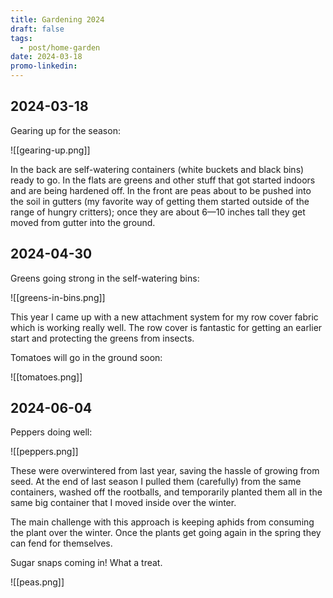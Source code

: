 ```yaml
---
title: Gardening 2024
draft: false
tags:
  - post/home-garden
date: 2024-03-18
promo-linkedin:
---
```

## 2024-03-18

Gearing up for the season:

![[gearing-up.png]]

In the back are self-watering containers (white buckets and black bins) ready to go. In the flats are greens and other stuff that got started indoors and are being hardened off. In the front are peas about to be pushed into the soil in gutters (my favorite way of getting them started outside of the range of hungry critters); once they are about 6—10 inches tall they get moved from gutter into the ground.

## 2024-04-30

Greens going strong in the self-watering bins:

![[greens-in-bins.png]]

This year I came up with a new attachment system for my row cover fabric which is working really well. The row cover is fantastic for getting an earlier start and protecting the greens from insects.

Tomatoes will go in the ground soon:

![[tomatoes.png]]

## 2024-06-04

Peppers doing well:

![[peppers.png]]

These were overwintered from last year, saving the hassle of growing from seed. At the end of last season I pulled them (carefully) from the same containers, washed off the rootballs, and temporarily planted them all in the same big container that I moved inside over the winter.

The main challenge with this approach is keeping aphids from consuming the plant over the winter. Once the plants get going again in the spring they can fend for themselves.

Sugar snaps coming in! What a treat.

![[peas.png]]

